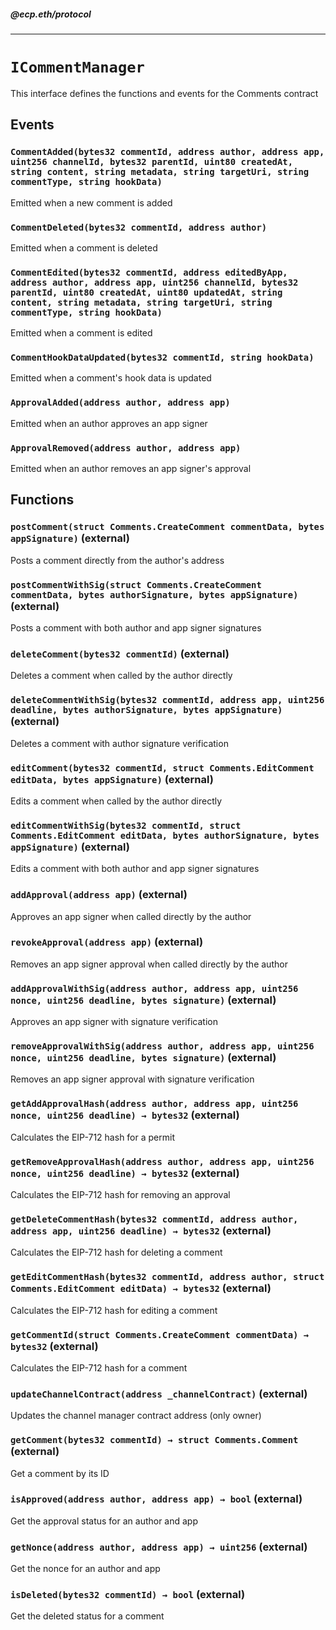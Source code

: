 ##### @ecp.eth/protocol

----

# `ICommentManager`

This interface defines the functions and events for the Comments contract







## Events

### `CommentAdded(bytes32 commentId, address author, address app, uint256 channelId, bytes32 parentId, uint80 createdAt, string content, string metadata, string targetUri, string commentType, string hookData)`

Emitted when a new comment is added




### `CommentDeleted(bytes32 commentId, address author)`

Emitted when a comment is deleted




### `CommentEdited(bytes32 commentId, address editedByApp, address author, address app, uint256 channelId, bytes32 parentId, uint80 createdAt, uint80 updatedAt, string content, string metadata, string targetUri, string commentType, string hookData)`

Emitted when a comment is edited




### `CommentHookDataUpdated(bytes32 commentId, string hookData)`

Emitted when a comment's hook data is updated




### `ApprovalAdded(address author, address app)`

Emitted when an author approves an app signer




### `ApprovalRemoved(address author, address app)`

Emitted when an author removes an app signer's approval





## Functions

### `postComment(struct Comments.CreateComment commentData, bytes appSignature)` (external)

Posts a comment directly from the author's address




### `postCommentWithSig(struct Comments.CreateComment commentData, bytes authorSignature, bytes appSignature)` (external)

Posts a comment with both author and app signer signatures




### `deleteComment(bytes32 commentId)` (external)

Deletes a comment when called by the author directly




### `deleteCommentWithSig(bytes32 commentId, address app, uint256 deadline, bytes authorSignature, bytes appSignature)` (external)

Deletes a comment with author signature verification




### `editComment(bytes32 commentId, struct Comments.EditComment editData, bytes appSignature)` (external)

Edits a comment when called by the author directly




### `editCommentWithSig(bytes32 commentId, struct Comments.EditComment editData, bytes authorSignature, bytes appSignature)` (external)

Edits a comment with both author and app signer signatures




### `addApproval(address app)` (external)

Approves an app signer when called directly by the author




### `revokeApproval(address app)` (external)

Removes an app signer approval when called directly by the author




### `addApprovalWithSig(address author, address app, uint256 nonce, uint256 deadline, bytes signature)` (external)

Approves an app signer with signature verification




### `removeApprovalWithSig(address author, address app, uint256 nonce, uint256 deadline, bytes signature)` (external)

Removes an app signer approval with signature verification




### `getAddApprovalHash(address author, address app, uint256 nonce, uint256 deadline) → bytes32` (external)

Calculates the EIP-712 hash for a permit




### `getRemoveApprovalHash(address author, address app, uint256 nonce, uint256 deadline) → bytes32` (external)

Calculates the EIP-712 hash for removing an approval




### `getDeleteCommentHash(bytes32 commentId, address author, address app, uint256 deadline) → bytes32` (external)

Calculates the EIP-712 hash for deleting a comment




### `getEditCommentHash(bytes32 commentId, address author, struct Comments.EditComment editData) → bytes32` (external)

Calculates the EIP-712 hash for editing a comment




### `getCommentId(struct Comments.CreateComment commentData) → bytes32` (external)

Calculates the EIP-712 hash for a comment




### `updateChannelContract(address _channelContract)` (external)

Updates the channel manager contract address (only owner)




### `getComment(bytes32 commentId) → struct Comments.Comment` (external)

Get a comment by its ID




### `isApproved(address author, address app) → bool` (external)

Get the approval status for an author and app




### `getNonce(address author, address app) → uint256` (external)

Get the nonce for an author and app




### `isDeleted(bytes32 commentId) → bool` (external)

Get the deleted status for a comment






